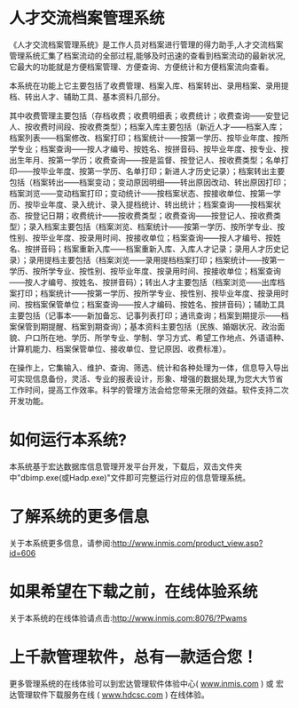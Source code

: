 # 人才交流档案管理系统

《人才交流档案管理系统》是工作人员对档案进行管理的得力助手,人才交流档案管理系统汇集了档案流动的全部过程,能够及时迅速的查看到档案流动的最新状况,它最大的功能就是方便档案管理、方便查询、方便统计和方便档案流向查看。

本系统在功能上它主要包括了收费管理、档案入库、档案转出、录用档案、录用提档、转出人才、辅助工具、基本资料几部分。

其中收费管理主要包括（存档收费；收费明细表；收费统计；收费查询――安登记人、按收费时间段、按收费类型）；档案入库主要包括（新近人才――档案入库；档案列表――档案修改、档案打印；档案统计――按第一学历、按毕业年度、按所学专业；档案查询――按人才编号、按姓名、按拼音码、按毕业年度、按专业、按出生年月、按第一学历；收费查询――按是监督、按登记人、按收费类型；名单打印――按毕业年度、按第一学历、名单打印；新进人才历史记录）；档案转出主要包括（档案转出――档案变动；变动原因明细――转出原因改动、转出原因打印；档案浏览――变动档案打印；变动统计――按档案状态、按接收单位、按第一学历、按毕业年度、录入统计、录入提档统计、转出统计；档案查询――按档案状态、按登记日期；收费统计――按收费类型；收费查询――按登记人、按收费类型）；录入档案主要包括（档案浏览、档案统计――按第一学历、按所学专业、按性别、按毕业年度、按录用时间、按接收单位；档案查询――按人才编号、按姓名、按拼音码；档案重新入库――档案重新入库、入库人才记录；录用人才历史记录）；录用提档主要包括（档案浏览――录用提档档案打印；档案统计――按第一学历、按所学专业、按性别、按毕业年度、按录用时间、按接收单位；档案查询――按人才编号、按姓名、按拼音码）；转出人才主要包括（档案浏览――出库档案打印；档案统计――按第一学历、按所学专业、按性别、按毕业年度、按录用时间、按档案保管单位；档案查询――按人才编码、按姓名、按拼音码）；辅助工具主要包括（记事本――新加备忘、记事列表打印；通讯查询；档案到期提示――档案保管到期提醒、档案到期查询）；基本资料主要包括（民族、婚姻状况、政治面貌、户口所在地、学历、所学专业、学制、学习方式、希望工作地点、外语语种、计算机能力、档案保管单位、接收单位、登记原因、收费标准）。

在操作上，它集输入、维护、查询、筛选、统计和各种处理为一体，信息导入导出可实现信息备份，灵活、专业的报表设计，形象、增强的数据处理,为您大大节省工作时间，提高工作效率。科学的管理方法会给您带来无限的效益。软件支持二次开发功能。

# 如何运行本系统?

本系统基于宏达数据库信息管理开发平台开发，下载后，双击文件夹中"dbimp.exe(或Hadp.exe)"文件即可完整运行对应的信息管理系统。

# 了解系统的更多信息

关于本系统更多信息，请参阅:http://www.inmis.com/product_view.asp?id=606

# 如果希望在下载之前，在线体验系统

关于本系统的在线体验请点击:http://www.inmis.com:8076/?Pwams

# 上千款管理软件，总有一款适合您！

更多管理系统的在线体验可以到宏达管理软件体验中心( www.inmis.com ) 或 宏达管理软件下载服务在线 ( www.hdcsc.com ) 在线体验。

